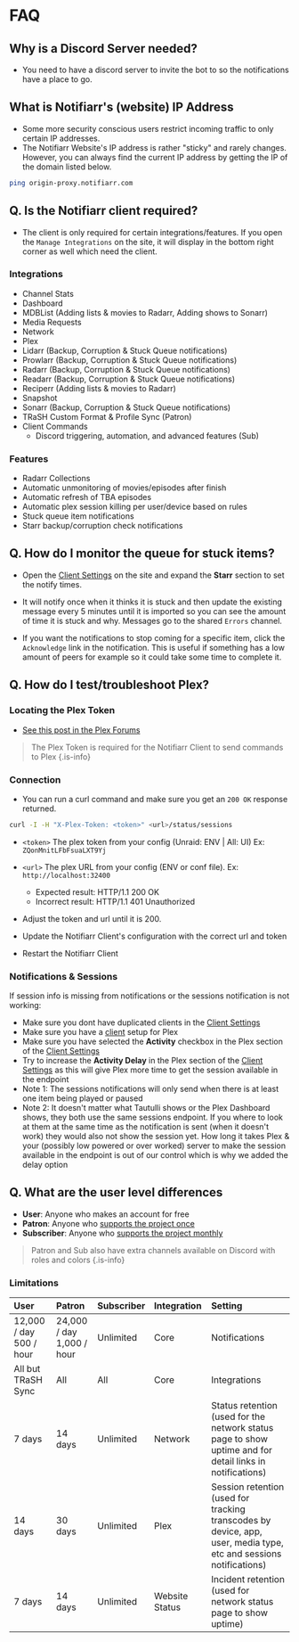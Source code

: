 # FAQ

## Why is a Discord Server needed?

- You need to have a discord server to invite the bot to so the notifications have a place to go.

## What is Notifiarr's (website) IP Address

- Some more security conscious users restrict incoming traffic to only certain IP addresses.
- The Notifiarr Website's IP address is rather "sticky" and rarely changes. However, you can always find the current IP address by getting the IP of the domain listed below.

```bash
ping origin-proxy.notifiarr.com
```

## Q. Is the Notifiarr client required?

- The client is only required for certain integrations/features. If you open the `Manage Integrations` on the site, it will display in the bottom right corner as well which need the client.

### Integrations

- Channel Stats
- Dashboard
- MDBList (Adding lists & movies to Radarr, Adding shows to Sonarr)
- Media Requests
- Network
- Plex
- Lidarr (Backup, Corruption & Stuck Queue notifications)
- Prowlarr (Backup, Corruption & Stuck Queue notifications)
- Radarr (Backup, Corruption & Stuck Queue notifications)
- Readarr (Backup, Corruption & Stuck Queue notifications)
- Reciperr (Adding lists & movies to Radarr)
- Snapshot
- Sonarr (Backup, Corruption & Stuck Queue notifications)
- TRaSH Custom Format & Profile Sync (Patron)
- Client Commands
  - Discord triggering, automation, and advanced features (Sub)

### Features

- Radarr Collections
- Automatic unmonitoring of movies/episodes after finish
- Automatic refresh of TBA episodes
- Automatic plex session killing per user/device based on rules
- Stuck queue item notifications
- Starr backup/corruption check notifications

## Q. How do I monitor the queue for stuck items?

- Open the [Client Settings](../../pages/website/clientConfig.md) on the site and expand the **Starr** section to set the notify times.

- It will notify once when it thinks it is stuck and then update the existing message every 5 minutes until it is imported so you can see the amount of time it is stuck and why. Messages go to the shared `Errors` channel.

- If you want the notifications to stop coming for a specific item, click the `Acknowledge` link in the notification. This is useful if something has a low amount of peers for example so it could take some time to complete it.

## Q. How do I test/troubleshoot Plex?

### Locating the Plex Token

- [See this post in the Plex Forums](https://support.plex.tv/articles/204059436-finding-an-authentication-token-x-plex-token/)

> The Plex Token is required for the Notifiarr Client to send commands to Plex {.is-info}

### Connection

- You can run a curl command and make sure you get an `200 OK` response returned.

```bash
curl -I -H "X-Plex-Token: <token>" <url>/status/sessions
```

- `<token>` The plex token from your config (Unraid: ENV | All: UI) Ex: `ZQonMnitLFbFsuaLXT9Yj`
- `<url>` The plex URL from your config (ENV or conf file). Ex: `http://localhost:32400`

  - Expected result: HTTP/1.1 200 OK
  - Incorrect result: HTTP/1.1 401 Unauthorized

- Adjust the token and url until it is 200.
- Update the Notifiarr Client's configuration with the correct url and token
- Restart the Notifiarr Client

### Notifications & Sessions

If session info is missing from notifications or the sessions notification is not working:

- Make sure you dont have duplicated clients in the [Client Settings](../../pages/website/clientConfig.md)
- Make sure you have a [client](../../pages/website/clientConfig.md) setup for Plex
- Make sure you have selected the **Activity** checkbox in the Plex section of the [Client Settings](../../pages/website/clientConfig.md)
- Try to increase the **Activity Delay** in the Plex section of the [Client Settings](https://notifiarr.wiki/en/Website/ClientConfiguration) as this will give Plex more time to get the session available in the endpoint
- Note 1: The sessions notifications will only send when there is at least one item being played or paused
- Note 2: It doesn't matter what Tautulli shows or the Plex Dashboard shows, they both use the same sessions endpoint. If you where to look at them at the same time as the notification is sent (when it doesn't work) they would also not show the session yet. How long it takes Plex & your (possibly low powered or over worked) server to make the session available in the endpoint is out of our control which is why we added the delay option

## Q. What are the user level differences

- **User**: Anyone who makes an account for free
- **Patron**: Anyone who [supports the project once](https://github.com/sponsors/Notifiarr)
- **Subscriber**: Anyone who [supports the project monthly](https://github.com/sponsors/Notifiarr)

> Patron and Sub also have extra channels available on Discord with roles and colors
{.is-info}

### Limitations

| User | Patron | Subscriber | Integration | Setting |
| :- | :- | :- | :- | :- |
| 12,000 / day<br>500 / hour | 24,000 / day<br>1,000 / hour| Unlimited | Core | Notifications |
| All but TRaSH Sync | All | All | Core | Integrations |
| 7 days | 14 days | Unlimited | Network | Status retention (used for the network status page to show uptime and for detail links in notifications) |
| 14 days | 30 days | Unlimited | Plex | Session retention (used for tracking transcodes by device, app, user, media type, etc and sessions notifications) |
| 7 days | 14 days | Unlimited | Website Status | Incident retention (used for network status page to show uptime) |
